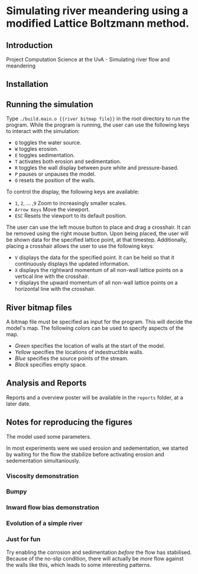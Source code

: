 # Simulating river meandering using a modified Lattice Boltzmann method.
## Introduction
Project Computation Science at the UvA - Simulating river flow and meandering


## Installation





## Running the simulation

Type `./build.main.o {{river bitmap file}}` in the root directory to run the program.
While the program is running, the user can use the following keys to interact with the simulation:
- `Q` toggles the water source.
- `W` toggles erosion.
- `E` toggles sedimentation.
- `T` activates both erosion and sedimentation.
- `R` toggles the wall display between pure white and pressure-based.
- `P` pauses or unpauses the model.
- `O` resets the position of the walls.

To control the display, the following keys are available:
- `1`, `2`, ... ,`9` Zoom to increasingly smaller scales.
- `Arrow Keys` Move the viewport.
- `ESC` Resets the viewport to its default position.

The user can use the left mouse button to place and drag a crosshair. It can be removed using the right mouse button. Upon being placed, the user will be shown data for the specified lattice point, at that timestep. Additionally, placing a crosshair allows the user to use the following keys:
- `V` displays the data for the specified point. It can be held so that it continuously displays the updated information.
- `X` displays the rightward momentum of all non-wall lattice points on a vertical line with the crosshair.
- `Y` displays the upward momentum of all non-wall lattice points on a horizontal line with the crosshair.

## River bitmap files
A bitmap file must be specified as input for the program. This will decide the model's map. The following colors can be used to specify aspects of the map.
- _Green_ specifies the location of walls at the start of the model.
- _Yellow_ specifies the locations of indestructible walls.
- _Blue_ specifies the source points of the stream.
- _Black_ specifies empty space.





## Analysis and Reports

Reports and a overview poster will be available in the `reports` folder, at a later date.

## Notes for reproducing the figures
The model used some parameters.

In most experiments were we used erosion and sedementation, we started by waiting for the flow the stabilize before activating erosion and sedementation simultaniously.

### Viscosity demonstration

### Bumpy


### Inward flow bias demonstration

### Evolution of a simple river

### Just for fun
Try enabling the corrosion and sedimentation _before_ the flow has stabilised. Because of the no-slip condition, there will actually be _more_ flow against the walls like this, which leads to some interesting patterns.
